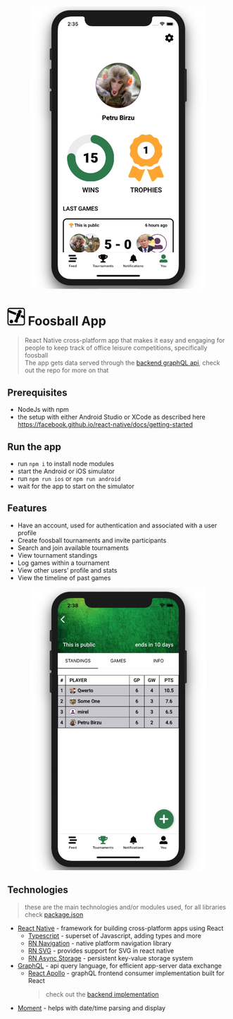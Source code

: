 <p align="center">
  <img width="400" src="./preview/profile.png" alt="Profile Preview"/>
</p>

# <img width="40" src="./preview/logo.png" alt="App Logo"/> Foosball App

> React Native cross-platform app that makes it easy and engaging for people to keep track of office leisure competitions, specifically foosball  
> The app gets data served through the [backend graphQL api](https://github.com/petr166/foosball-api#readme), check out the repo for more on that

## Prerequisites

- NodeJs with npm
- the setup with either Android Studio or XCode as described here https://facebook.github.io/react-native/docs/getting-started

## Run the app

- run `npm i` to install node modules
- start the Android or iOS simulator
- run `npm run ios` or `npm run android`
- wait for the app to start on the simulator

## Features

- Have an account, used for authentication and associated with a user profile
- Create foosball tournaments and invite participants
- Search and join available tournaments
- View tournament standings
- Log games within a tournament
- View other users’ profile and stats
- View the timeline of past games

<p align="center">
  <img width="400" src="./preview/tournament.png" alt="Tournament Preview"/>
</p>

## Technologies

> these are the main technologies and/or modules used, for all libraries check [package.json](package.json)

- [React Native](https://reactnative.dev) - framework for building cross-platform apps using React
  - [Typescript](https://www.typescriptlang.org) - superset of Javascript, adding types and more
  - [RN Navigation](https://github.com/wix/react-native-navigation) - native platform navigation library
  - [RN SVG](https://github.com/react-native-community/react-native-svg) - provides support for SVG in react native
  - [RN Async Storage](https://github.com/react-native-community/async-storage) - persistent key-value storage system
- [GraphQL](https://graphql.org) - api query language, for efficient app-server data exchange
  - [React Apollo](https://github.com/apollographql/react-apollo) - graphQL frontend consumer implementation built for React
    > check out the [backend implementation](https://github.com/petr166/foosball-api#readme)
- [Moment](https://momentjs.com) - helps with date/time parsing and display
